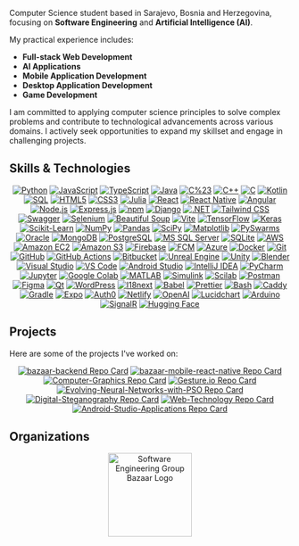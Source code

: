 Computer Science student based in Sarajevo, Bosnia and Herzegovina, focusing on **Software Engineering** and **Artificial Intelligence (AI)**.

My practical experience includes:
*   **Full-stack Web Development**
*   **AI Applications**
*   **Mobile Application Development**
*   **Desktop Application Development**
*   **Game Development** 


I am committed to applying computer science principles to solve complex problems and contribute to technological advancements across various domains. I actively seek opportunities to expand my skillset and engage in challenging projects.

## Skills & Technologies

<div align="center">

[![Python](https://img.shields.io/badge/Python-3776AB?style=for-the-badge&logo=python&logoColor=white)](https://www.python.org) [![JavaScript](https://img.shields.io/badge/JavaScript-F7DF1E?style=for-the-badge&logo=javascript&logoColor=black)](https://developer.mozilla.org/en-US/docs/Web/JavaScript) [![TypeScript](https://img.shields.io/badge/TypeScript-3178C6?style=for-the-badge&logo=typescript&logoColor=white)](https://www.typescriptlang.org/) [![Java](https://img.shields.io/badge/Java-ED8B00?style=for-the-badge&logo=openjdk&logoColor=white)](https://www.java.com) [![C%23](https://img.shields.io/badge/C%23-239120?style=for-the-badge&logo=c-sharp&logoColor=white)](https://docs.microsoft.com/en-us/dotnet/csharp/)
[![C++](https://img.shields.io/badge/C%2B%2B-00599C?style=for-the-badge&logo=c%2B%2B&logoColor=white)](https://isocpp.org/) [![C](https://img.shields.io/badge/C-A8B9CC?style=for-the-badge&logo=c&logoColor=white)](https://en.wikipedia.org/wiki/C_(programming_language))
 [![Kotlin](https://img.shields.io/badge/Kotlin-7F52FF?style=for-the-badge&logo=kotlin&logoColor=white)](https://kotlinlang.org/) [![SQL](https://img.shields.io/badge/SQL-4479A1?style=for-the-badge&logo=mysql&logoColor=white)](https://en.wikipedia.org/wiki/SQL) [![HTML5](https://img.shields.io/badge/HTML5-E34F26?style=for-the-badge&logo=html5&logoColor=white)](https://developer.mozilla.org/en-US/docs/Web/HTML) [![CSS3](https://img.shields.io/badge/CSS3-1572B6?style=for-the-badge&logo=css3&logoColor=white)](https://developer.mozilla.org/en-US/docs/Web/CSS) [![Julia](https://img.shields.io/badge/Julia-9558B2?style=for-the-badge&logo=julia&logoColor=white)](https://julialang.org/)
[![React](https://img.shields.io/badge/React-61DAFB?style=for-the-badge&logo=react&logoColor=black)](https://reactjs.org/) [![React Native](https://img.shields.io/badge/React_Native-61DAFB?style=for-the-badge&logo=react&logoColor=black)](https://reactnative.dev/) [![Angular](https://img.shields.io/badge/Angular-DD0031?style=for-the-badge&logo=angular&logoColor=white)](https://angular.io/) [![Node.js](https://img.shields.io/badge/Node.js-339933?style=for-the-badge&logo=node.js&logoColor=white)](https://nodejs.org/) [![Express.js](https://img.shields.io/badge/Express.js-000000?style=for-the-badge&logo=express&logoColor=white)](https://expressjs.com/) [![npm](https://img.shields.io/badge/npm-CB3837?style=for-the-badge&logo=npm&logoColor=white)](https://www.npmjs.com/)
[![Django](https://img.shields.io/badge/Django-092E20?style=for-the-badge&logo=django&logoColor=white)](https://www.djangoproject.com/) [![.NET](https://img.shields.io/badge/.NET-512BD4?style=for-the-badge&logo=dotnet&logoColor=white)](https://dotnet.microsoft.com/) [![Tailwind CSS](https://img.shields.io/badge/Tailwind_CSS-06B6D4?style=for-the-badge&logo=tailwindcss&logoColor=white)](https://tailwindcss.com/) [![Swagger](https://img.shields.io/badge/Swagger-85EA2D?style=for-the-badge&logo=swagger&logoColor=black)](https://swagger.io/) [![Selenium](https://img.shields.io/badge/Selenium-43B02A?style=for-the-badge&logo=selenium&logoColor=white)](https://www.selenium.dev/)
[![Beautiful Soup](https://img.shields.io/badge/Beautiful%20Soup-9C8676?style=for-the-badge)](https://www.crummy.com/software/BeautifulSoup/) [![Vite](https://img.shields.io/badge/Vite-646CFF?style=for-the-badge&logo=vite&logoColor=white)](https://vitejs.dev/)
[![TensorFlow](https://img.shields.io/badge/TensorFlow-FF6F00?style=for-the-badge&logo=tensorflow&logoColor=white)](https://www.tensorflow.org) [![Keras](https://img.shields.io/badge/Keras-D00000?style=for-the-badge&logo=keras&logoColor=white)](https://keras.io/) [![Scikit-Learn](https://img.shields.io/badge/scikit_learn-F7931E?style=for-the-badge&logo=scikit-learn&logoColor=white)](https://scikit-learn.org/) [![NumPy](https://img.shields.io/badge/NumPy-013243?style=for-the-badge&logo=numpy&logoColor=white)](https://numpy.org/) [![Pandas](https://img.shields.io/badge/Pandas-150458?style=for-the-badge&logo=pandas&logoColor=white)](https://pandas.pydata.org/)
[![SciPy](https://img.shields.io/badge/SciPy-8CAAE6?style=for-the-badge&logo=scipy&logoColor=white)](https://scipy.org/) [![Matplotlib](https://img.shields.io/badge/Matplotlib-3776AB?style=for-the-badge&logo=matplotlib&logoColor=white)](https://matplotlib.org/) 
[![PySwarms](https://img.shields.io/badge/PySwarms-FFD43B?style=for-the-badge&logo=python&logoColor=black)](https://pyswarms.readthedocs.io/)
[![Oracle](https://img.shields.io/badge/Oracle-F80000?style=for-the-badge&logo=oracle&logoColor=white)](https://www.oracle.com/database/) [![MongoDB](https://img.shields.io/badge/MongoDB-47A248?style=for-the-badge&logo=mongodb&logoColor=white)](https://www.mongodb.com/) [![PostgreSQL](https://img.shields.io/badge/PostgreSQL-4169E1?style=for-the-badge&logo=postgresql&logoColor=white)](https://www.postgresql.org/) [![MS SQL Server](https://img.shields.io/badge/MS_SQL_Server-CC2927?style=for-the-badge&logo=microsoft-sql-server&logoColor=white)](https://www.microsoft.com/en-us/sql-server) [![SQLite](https://img.shields.io/badge/SQLite-003B57?style=for-the-badge&logo=sqlite&logoColor=white)](https://www.sqlite.org/)
[![AWS](https://img.shields.io/badge/AWS-232F3E?style=for-the-badge&logo=amazon-aws&logoColor=white)](https://aws.amazon.com/) [![Amazon EC2](https://img.shields.io/badge/Amazon_EC2-FF9900?style=for-the-badge&logo=amazon-ec2&logoColor=white)](https://aws.amazon.com/ec2/) [![Amazon S3](https://img.shields.io/badge/Amazon_S3-569A31?style=for-the-badge&logo=amazon-s3&logoColor=white)](https://aws.amazon.com/s3/) [![Firebase](https://img.shields.io/badge/Firebase-FFCA28?style=for-the-badge&logo=firebase&logoColor=black)](https://firebase.google.com/)
[![FCM](https://img.shields.io/badge/FCM-FFCA28?style=for-the-badge&logo=firebase&logoColor=black)](https://firebase.google.com/docs/cloud-messaging) [![Azure](https://img.shields.io/badge/Azure-0078D4?style=for-the-badge&logo=microsoft-azure&logoColor=white)](https://azure.microsoft.com/) [![Docker](https://img.shields.io/badge/Docker-2496ED?style=for-the-badge&logo=docker&logoColor=white)](https://www.docker.com/)
[![Git](https://img.shields.io/badge/Git-F05032?style=for-the-badge&logo=git&logoColor=white)](https://git-scm.com/) [![GitHub](https://img.shields.io/badge/GitHub-181717?style=for-the-badge&logo=github&logoColor=white)](https://github.com/) [![GitHub Actions](https://img.shields.io/badge/GitHub_Actions-2088FF?style=for-the-badge&logo=github-actions&logoColor=white)](https://github.com/features/actions) [![Bitbucket](https://img.shields.io/badge/Bitbucket-0052CC?style=for-the-badge&logo=bitbucket&logoColor=white)](https://bitbucket.org/)
[![Unreal Engine](https://img.shields.io/badge/Unreal_Engine-313131?style=for-the-badge&logo=unreal-engine&logoColor=white)](https://www.unrealengine.com/) [![Unity](https://img.shields.io/badge/Unity-FFFFFF?style=for-the-badge&logo=unity&logoColor=black)](https://unity.com/) [![Blender](https://img.shields.io/badge/Blender-F5792A?style=for-the-badge&logo=blender&logoColor=white)](https://www.blender.org/)
[![Visual Studio](https://img.shields.io/badge/Visual_Studio-5C2D91?style=for-the-badge&logo=visual-studio&logoColor=white)](https://visualstudio.microsoft.com/) [![VS Code](https://img.shields.io/badge/VS_Code-007ACC?style=for-the-badge&logo=visual-studio-code&logoColor=white)](https://code.visualstudio.com/) [![Android Studio](https://img.shields.io/badge/Android_Studio-3DDC84?style=for-the-badge&logo=android-studio&logoColor=white)](https://developer.android.com/studio) [![IntelliJ IDEA](https://img.shields.io/badge/IntelliJ_IDEA-000000?style=for-the-badge&logo=intellij-idea&logoColor=white)](https://www.jetbrains.com/idea/) [![PyCharm](https://img.shields.io/badge/PyCharm-000000?style=for-the-badge&logo=pycharm&logoColor=white)](https://www.jetbrains.com/pycharm/)
[![Jupyter](https://img.shields.io/badge/Jupyter-F37626?style=for-the-badge&logo=jupyter&logoColor=white)](https://jupyter.org/) [![Google Colab](https://img.shields.io/badge/Google%20Colab-F9AB00?style=for-the-badge&logo=googlecolab&logoColor=black)](https://colab.research.google.com/) [![MATLAB](https://img.shields.io/badge/MATLAB-0076A8?style=for-the-badge&logo=mathworks&logoColor=white)](https://www.mathworks.com/products/matlab.html) [![Simulink](https://img.shields.io/badge/Simulink-D96A23?style=for-the-badge&logo=mathworks&logoColor=white)](https://www.mathworks.com/products/simulink.html) [![Scilab](https://img.shields.io/badge/Scilab-5A5A5A?style=for-the-badge&logo=scilab&logoColor=white)](https://www.scilab.org/)
[![Postman](https://img.shields.io/badge/Postman-FF6C37?style=for-the-badge&logo=postman&logoColor=white)](https://www.postman.com/) [![Figma](https://img.shields.io/badge/Figma-%23F24E1E.svg?style=for-the-badge&logo=figma&logoColor=white)](https://www.figma.com/)
 [![Qt](https://img.shields.io/badge/Qt-41CD52?style=for-the-badge&logo=qt&logoColor=white)](https://www.qt.io/) [![WordPress](https://img.shields.io/badge/WordPress-21759B?style=for-the-badge&logo=wordpress&logoColor=white)](https://wordpress.org/)
[![I18next](https://img.shields.io/badge/I18next-26A69A?style=for-the-badge&logo=i18next&logoColor=white)](https://www.i18next.com/) [![Babel](https://img.shields.io/badge/Babel-F9DC3E?style=for-the-badge&logo=babel&logoColor=black)](https://babeljs.io/) [![Prettier](https://img.shields.io/badge/Prettier-F7B93E?style=for-the-badge&logo=prettier&logoColor=black)](https://prettier.io/) [![Bash](https://img.shields.io/badge/Bash-4EAA25?style=for-the-badge&logo=gnu-bash&logoColor=white)](https://www.gnu.org/software/bash/) [![Caddy](https://img.shields.io/badge/Caddy-1F88C0?style=for-the-badge&logo=caddy&logoColor=white)](https://caddyserver.com/) [![Gradle](https://img.shields.io/badge/Gradle-02303A?style=for-the-badge&logo=gradle&logoColor=white)](https://gradle.org/) [![Expo](https://img.shields.io/badge/Expo-000020?style=for-the-badge&logo=expo&logoColor=white)](https://expo.dev/) [![Auth0](https://img.shields.io/badge/Auth0-EB5424?style=for-the-badge&logo=auth0&logoColor=white)](https://auth0.com/) [![Netlify](https://img.shields.io/badge/Netlify-00C7B7?style=for-the-badge&logo=netlify&logoColor=white)](https://www.netlify.com/) [![OpenAI](https://img.shields.io/badge/OpenAI-412991?style=for-the-badge&logo=openai&logoColor=white)](https://openai.com/) [![Lucidchart](https://img.shields.io/badge/Lucidchart-F79400?style=for-the-badge&logo=lucidchart&logoColor=white)](https://www.lucidchart.com/)
[![Arduino](https://img.shields.io/badge/Arduino-00979D?style=for-the-badge&logo=arduino&logoColor=white)](https://www.arduino.cc/)
[![SignalR](https://img.shields.io/badge/SignalR-512BD4?style=for-the-badge&logo=dotnet&logoColor=white)](https://learn.microsoft.com/en-us/aspnet/core/signalr/introduction)
[![Hugging Face](https://img.shields.io/badge/Hugging_Face-FFD21F?style=for-the-badge&logo=huggingface&logoColor=black)](https://huggingface.co/)

</div>

##  Projects
  
Here are some of the projects I've worked on:

<div align="center">

[![bazaar-backend Repo Card](https://github-readme-stats.vercel.app/api/pin/?username=bbandic1&repo=bazaar-backend&theme=radical&show_owner=true)](https://github.com/bbandic1/bazaar-backend)
[![bazaar-mobile-react-native Repo Card](https://github-readme-stats.vercel.app/api/pin/?username=bbandic1&repo=bazaar-mobile-react-native&theme=radical&show_owner=true)](https://github.com/bbandic1/bazaar-mobile-react-native)
[![Computer-Graphics Repo Card](https://github-readme-stats.vercel.app/api/pin/?username=bbandic1&repo=Computer-Graphics&theme=radical&show_owner=true)](https://github.com/bbandic1/Computer-Graphics)
[![Gesture.io Repo Card](https://github-readme-stats.vercel.app/api/pin/?username=bbandic1&repo=Gesture%2Eio&theme=radical&show_owner=true)](https://github.com/bbandic1/Gesture.io)
[![Evolving-Neural-Networks-with-PSO Repo Card](https://github-readme-stats.vercel.app/api/pin/?username=bbandic1&repo=Evolving-Neural-Networks-with-PSO&theme=radical&show_owner=true)](https://github.com/bbandic1/Evolving-Neural-Networks-with-PSO)
[![Digital-Steganography Repo Card](https://github-readme-stats.vercel.app/api/pin/?username=bbandic1&repo=Digital-Steganography&theme=radical&show_owner=true)](https://github.com/bbandic1/Digital-Steganography)
[![Web-Technology Repo Card](https://github-readme-stats.vercel.app/api/pin/?username=bbandic1&repo=Web-Technology&theme=radical&show_owner=true)](https://github.com/bbandic1/Web-Technology)
[![Android-Studio-Applications Repo Card](https://github-readme-stats.vercel.app/api/pin/?username=bbandic1&repo=Android-Studio-Applications&theme=radical&show_owner=true)](https://github.com/bbandic1/Android-Studio-Applications)

</div>

## Organizations

<p align="center">
  <a href="https://github.com/Software-Engineering-Group-Bazaar" target="_blank">
    <img src="https://avatars.githubusercontent.com/Software-Engineering-Group-Bazaar" width="150" alt="Software Engineering Group Bazaar Logo" />
  </a>
</p>
